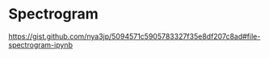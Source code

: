 # Spectrogram

https://gist.github.com/nya3jp/5094571c5905783327f35e8df207c8ad#file-spectrogram-ipynb
